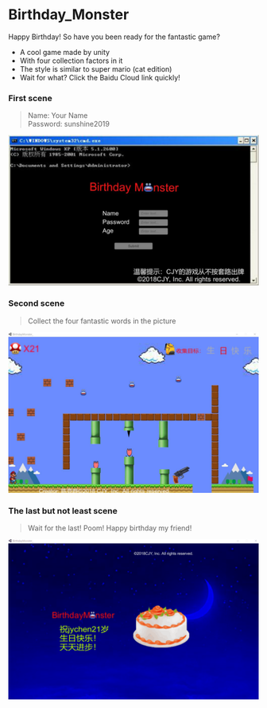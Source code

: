 # Birthday_Monster
Happy Birthday! So have you been ready for the fantastic game?

* A cool game made by unity
* With four collection factors in it
* The style is similar to super mario (cat edition)
* Wait for what? Click the Baidu Cloud link quickly!

### First scene

> Name: Your Name  
> Password: sunshine2019

![](/image/1.jpg)  

### Second scene
> Collect the four fantastic words in the picture  

![](/image/2.jpg)  

### The last but not least scene  

> Wait for the last! Poom! Happy birthday my friend!

![](/image/3.jpg)  
